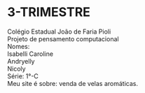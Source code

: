 # 3-TRIMESTRE

Colégio Estadual João de Faria Pioli
<br>
Projeto de pensamento computacional
<br>
Nomes:
<br>
Isabelli Caroline
<br>
Andryelly
<br>
Nicoly
<br>
Série: 1°-C
<br>
Meu site é sobre: venda de velas aromáticas.
